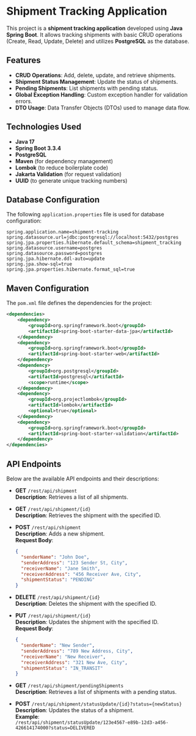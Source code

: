 # Shipment Tracking Application

This project is a **shipment tracking application** developed using **Java Spring Boot**. It allows tracking shipments with basic CRUD operations (Create, Read, Update, Delete) and utilizes **PostgreSQL** as the database.

## Features
- **CRUD Operations**: Add, delete, update, and retrieve shipments.
- **Shipment Status Management**: Update the status of shipments.
- **Pending Shipments**: List shipments with pending status.
- **Global Exception Handling**: Custom exception handler for validation errors.
- **DTO Usage**: Data Transfer Objects (DTOs) used to manage data flow.

## Technologies Used
- **Java 17**
- **Spring Boot 3.3.4**
- **PostgreSQL**
- **Maven** (for dependency management)
- **Lombok** (to reduce boilerplate code)
- **Jakarta Validation** (for request validation)
- **UUID** (to generate unique tracking numbers)

## Database Configuration
The following `application.properties` file is used for database configuration:

```properties
spring.application.name=shipment-tracking
spring.datasource.url=jdbc:postgresql://localhost:5432/postgres
spring.jpa.properties.hibernate.default_schema=shipment_tracking
spring.datasource.username=postgres
spring.datasource.password=postgres
spring.jpa.hibernate.ddl-auto=update
spring.jpa.show-sql=true
spring.jpa.properties.hibernate.format_sql=true
```

## Maven Configuration
The `pom.xml` file defines the dependencies for the project:

```xml
<dependencies>
    <dependency>
        <groupId>org.springframework.boot</groupId>
        <artifactId>spring-boot-starter-data-jpa</artifactId>
    </dependency>
    <dependency>
        <groupId>org.springframework.boot</groupId>
        <artifactId>spring-boot-starter-web</artifactId>
    </dependency>
    <dependency>
        <groupId>org.postgresql</groupId>
        <artifactId>postgresql</artifactId>
        <scope>runtime</scope>
    </dependency>
    <dependency>
        <groupId>org.projectlombok</groupId>
        <artifactId>lombok</artifactId>
        <optional>true</optional>
    </dependency>
    <dependency>
        <groupId>org.springframework.boot</groupId>
        <artifactId>spring-boot-starter-validation</artifactId>
    </dependency>
</dependencies>
```

## API Endpoints
Below are the available API endpoints and their descriptions:

- **GET** `/rest/api/shipment`  
  **Description**: Retrieves a list of all shipments.

- **GET** `/rest/api/shipment/{id}`  
  **Description**: Retrieves the shipment with the specified ID.

- **POST** `/rest/api/shipment`  
  **Description**: Adds a new shipment.  
  **Request Body**:  
  ```json
  {
    "senderName": "John Doe",
    "senderAddress": "123 Sender St, City",
    "receiverName": "Jane Smith",
    "receiverAddress": "456 Receiver Ave, City",
    "shipmentStatus": "PENDING"
  }
  ```

- **DELETE** `/rest/api/shipment/{id}`  
  **Description**: Deletes the shipment with the specified ID.

- **PUT** `/rest/api/shipment/{id}`  
  **Description**: Updates the shipment with the specified ID.  
  **Request Body**:  
  ```json
  {
    "senderName": "New Sender",
    "senderAddress": "789 New Address, City",
    "receiverName": "New Receiver",
    "receiverAddress": "321 New Ave, City",
    "shipmentStatus": "IN_TRANSIT"
  }
  ```

- **GET** `/rest/api/shipment/pendingShipments`  
  **Description**: Retrieves a list of shipments with a pending status.

- **POST** `/rest/api/shipment/statusUpdate/{id}?status={newStatus}`  
  **Description**: Updates the status of a shipment.  
  **Example**:  
  `/rest/api/shipment/statusUpdate/123e4567-e89b-12d3-a456-426614174000?status=DELIVERED`
```

